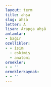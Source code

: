 ```yaml
---
layout: term
title: ahşa
slug: ahsa
letter: A
lisan: Arapça aḥşā
anlamlar:
- bağır
ozellikler:
- - isim
  - eskimiş
  - anatomi
ornekler:
- - ''
orneklerkaynak:
- - ''
---
```

